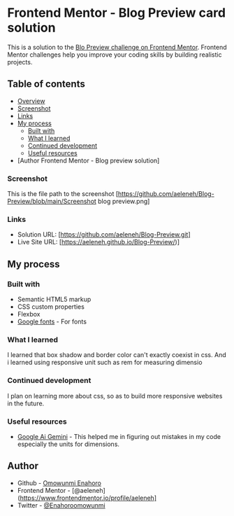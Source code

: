 # Frontend Mentor -   Blog Preview card solution

This is a solution to the [Blo Preview challenge on Frontend Mentor](https://www.frontendmentor.io/solutions/blog-preview-card-F_7mtfzt6y). Frontend Mentor challenges help you improve your coding skills by building realistic projects. 

## Table of contents

-   [Overview](#overview)
  - [Screenshot](#screenshot)
  - [Links](#links)
- [My process](#my-process)
  - [Built with](#built-with)
  - [What I learned](#what-i-learned)
  - [Continued development](#continued-development)
  - [Useful resources](#useful-resources)
- [Author Frontend Mentor - Blog preview solution]

### Screenshot
This is the file path to the screenshot
[https://github.com/aeleneh/Blog-Preview/blob/main/Screenshot blog preview.png]

### Links

- Solution URL: [https://github.com/aeleneh/Blog-Preview.git]
- Live Site URL: [https://aeleneh.github.io/Blog-Preview/)]

## My process

### Built with

- Semantic HTML5 markup
- CSS custom properties
- Flexbox
- [Google fonts](https://fonts.google.com/specimen/Figtree) - For fonts

### What I learned

I learned that box shadow and border color can't exactly coexist in css. And i learned using responsive unit such as rem for measuring dimensio

### Continued development

I plan on learning more about css, so as to build more responsive websites in the future.

### Useful resources

- [Google Ai Gemini](https://gemini.google.com/app) - This helped me in figuring out mistakes in my code especially the units for dimensions.

## Author

- Github - [Omowunmi Enahoro](https://github.com/aeleneh)
- Frontend Mentor - [@aeleneh](https://www.frontendmentor.io/profile/aeleneh]
- Twitter - [@Enahoroomowunmi](https://x.com/Enahoroomowunmi)
